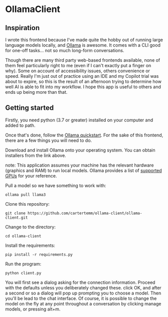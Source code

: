 # OllamaClient

## Inspiration

I wrote this frontend because I've made quite the hobby out of running large language models locally, and [Ollama](https://ollama.com/) is awesome. It comes with a CLI good for one-off tasks... not so much long-form conversations.

Though there are many third party web-based frontends available, none of them feel particularly right to me (even if I can't exactly put a finger on why). Some on account of accessibility issues, others convenience or speed. Really I'm just out of practice using an IDE and my Copilot trial was about to expire, so this is the result of an afternoon trying to determine how well AI is able to fit into my workflow. I hope this app is useful to others and ends up being more than that.

## Getting started

Firstly, you need python (3.7 or greater) installed on your computer and added to path.

Once that's done, follow the [Ollama quickstart](https://github.com/ollama/ollama/blob/main/README.md#quickstart). For the sake of this frontend, there are a few things you will need to do.

Download and install Ollama onto your operating system. You can obtain installers from the link above.

note: This application assumes your machine has the relevant hardware (graphics and RAM) to run local models. Ollama provides a list of [supported GPUs](https://github.com/ollama/ollama/blob/main/docs/gpu.md) for your reference.

Pull a model so we have something to work with:

```
ollama pull llama3
```

Clone this repository:

```
git clone https://github.com/cartertemm/ollama-client/ollama-client.git
```

Change to the directory:

```
cd ollama-client
```

Install the requirements:

```
pip install -r requirements.py
```

Run the program:

```
python client.py
```

You will first see a dialog asking for the connection information. Proceed with the defaults unless you deliberately changed these. click OK, and after a second or so a dialog will pop up prompting you to choose a model. Then you'll be lead to the chat interface. Of course, it is possible to change the model on the fly at any point throughout a conversation by clicking manage models, or pressing alt+m.
